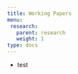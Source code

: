 ```yaml
---
title: Working Papers
menu: 
 research: 
   parent: research
   weight: 1 
type: docs
---
```


- test 